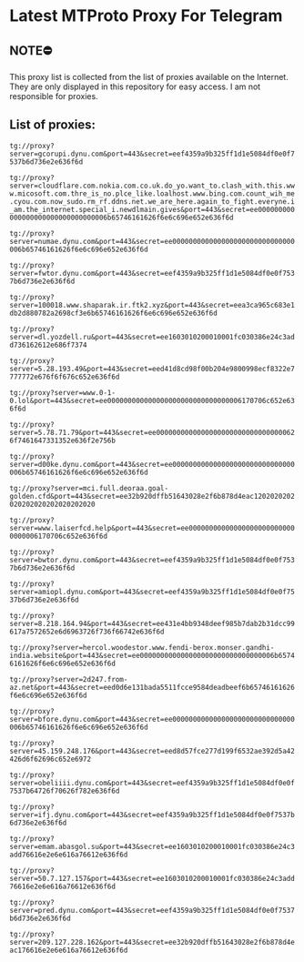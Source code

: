 # Latest MTProto Proxy For Telegram

## NOTE⛔

This proxy list is collected from the list of proxies available on the Internet. They are only displayed in this repository for easy access. I am not responsible for proxies.

## List of proxies:

`tg://proxy?server=gcorupi.dynu.com&port=443&secret=eef4359a9b325ff1d1e5084df0e0f7537b6d736e2e636f6d`

`tg://proxy?server=cloudflare.com.nokia.com.co.uk.do_yo.want_to.clash_with.this.www.micosoft.com.thre_is_no.plce_like.loalhost.www.bing.com.count_wih_me.cyou.com.now_sudo.rm_rf.ddns.net.we_are_here.again_to_fight.everyne.i_am.the_internet.special_i.newdlmain.gives&port=443&secret=ee000000000000000000000000000000006b65746161626f6e6c696e652e636f6d`

`tg://proxy?server=numae.dynu.com&port=443&secret=ee000000000000000000000000000000006b65746161626f6e6c696e652e636f6d`

`tg://proxy?server=fwtor.dynu.com&port=443&secret=eef4359a9b325ff1d1e5084df0e0f7537b6d736e2e636f6d`

`tg://proxy?server=100018.www.shaparak.ir.ftk2.xyz&port=443&secret=eea3ca965c683e1db2d880782a2698cf3e6b65746161626f6e6c696e652e636f6d`

`tg://proxy?server=dl.yozdell.ru&port=443&secret=ee1603010200010001fc030386e24c3add736162612e686f7374`

`tg://proxy?server=5.28.193.49&port=443&secret=eed41d8cd98f00b204e9800998ecf8322e7777772e676f6f676c652e636f6d`

`tg://proxy?server=www.0-1-0.lol&port=443&secret=ee000000000000000000000000000000006170706c652e636f6d`

`tg://proxy?server=5.78.71.79&port=443&secret=ee00000000000000000000000000000000626f7461647331352e636f2e756b`

`tg://proxy?server=d00ke.dynu.com&port=443&secret=ee000000000000000000000000000000006b65746161626f6e6c696e652e636f6d`

`tg://proxy?server=mci.full.deoraa.goal-golden.cfd&port=443&secret=ee32b920dffb51643028e2f6b878d4eac1202020202020202020202020202020`

`tg://proxy?server=www.laiserfcd.help&port=443&secret=ee000000000000000000000000000000006170706c652e636f6d`

`tg://proxy?server=bwtor.dynu.com&port=443&secret=eef4359a9b325ff1d1e5084df0e0f7537b6d736e2e636f6d`

`tg://proxy?server=amiopl.dynu.com&port=443&secret=eef4359a9b325ff1d1e5084df0e0f7537b6d736e2e636f6d`

`tg://proxy?server=8.218.164.94&port=443&secret=ee431e4bb9348deef985b7dab2b31dcc99617a7572652e6d6963726f736f66742e636f6d`

`tg://proxy?server=hercol.woodestor.www.fendi-berox.monser.gandhi-india.website&port=443&secret=ee000000000000000000000000000000006b65746161626f6e6c696e652e636f6d`

`tg://proxy?server=2d247.from-az.net&port=443&secret=eed0d6e131bada5511fcce9584deadbeef6b65746161626f6e6c696e652e636f6d`

`tg://proxy?server=bfore.dynu.com&port=443&secret=ee000000000000000000000000000000006b65746161626f6e6c696e652e636f6d`

`tg://proxy?server=45.159.248.176&port=443&secret=eed8d57fce277d199f6532ae392d5a42426d6f62696c652e6972`

`tg://proxy?server=obeliiii.dynu.com&port=443&secret=eef4359a9b325ff1d1e5084df0e0f7537b64726f70626f782e636f6d`

`tg://proxy?server=ifj.dynu.com&port=443&secret=eef4359a9b325ff1d1e5084df0e0f7537b6d736e2e636f6d`

`tg://proxy?server=emam.abasgol.su&port=443&secret=ee1603010200010001fc030386e24c3add76616e2e6e616a76612e636f6d`

`tg://proxy?server=50.7.127.157&port=443&secret=ee1603010200010001fc030386e24c3add76616e2e6e616a76612e636f6d`

`tg://proxy?server=pred.dynu.com&port=443&secret=eef4359a9b325ff1d1e5084df0e0f7537b6d736e2e636f6d`

`tg://proxy?server=209.127.228.162&port=443&secret=ee32b920dffb51643028e2f6b878d4eac176616e2e6e616a76612e636f6d`

